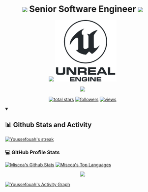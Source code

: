 <h1 align="center">
  <img src="https://media.giphy.com/media/hvRJCLFzcasrR4ia7z/giphy.gif" width="28">
  Senior Software Engineer
  <img src="https://media.giphy.com/media/hvRJCLFzcasrR4ia7z/giphy.gif" width="28">
</h1>

<p align="center">
  <img height="200" src="https://avatars.githubusercontent.com/u/426196?s=200&v=4" />
  <img height="200" src="https://raw.githubusercontent.com/github/explore/80688e429a7d4ef2fca1e82350fe8e3517d3494d/topics/unreal-engine/unreal-engine.png" />
</p>

<p align="center">
  <a href="https://github.com/DenverCoder1/readme-typing-svg">
    <img src="https://readme-typing-svg.herokuapp.com/?lines=Unity%20and%20Unreal%20Engine%20Developer;8+%2B%20years%20of%20working%20experience;Being%20passionate%20and%20creative&center=true&width=380&height=45">
  </a>
</p>

<p align="center">
  <a href="https://github.com/Youssefouah?tab=repositories&sort=stargazers">
    <img alt="total stars" title="Total stars on GitHub" src="https://custom-icon-badges.demolab.com/github/stars/Youssefouah?color=55960c&style=for-the-badge&labelColor=488207&logo=star"/></a>
  <a href="https://github.com/Youssefouah?tab=followers">
    <img alt="followers" title="Follow me on Github" src="https://custom-icon-badges.demolab.com/github/followers/Youssefouah?color=236ad3&labelColor=1155ba&style=for-the-badge&logo=person-add&label=Follow&logoColor=white"/></a>
  <a href="https://github.com/Youssefouah/Simple-View-Counter">
    <img alt="views" title="GitHub profile views" src="https://komarev.com/ghpvc/?username=Youssefouah&style=for-the-badge&color=blueviolet"/></a>
</p>

<details open> 
  <summary><h2>📊 Github Stats and Activity</h2></summary>

  <p>
    <a href="https://github.com/DenverCoder1/github-readme-streak-stats">
      <img title="🔥 Get streak stats for your profile at git.io/streak-stats" alt="Youssefouah's streak" src="https://streak-stats.demolab.com/?user=Youssefouah&theme=monokai-metallian&hide_border=true"/>
    </a>
  </p>

  <h3>💻 GitHub Profile Stats</h3>

<a href="https://github.com/BearMiscca/github-readme-stats"><img alt="Miscca's Github Stats" src="https://denvercoder1-github-readme-stats.vercel.app/api/?username=BearMiscca&show_icons=true&include_all_commits=true&count_private=true&theme=react&hide_border=true&bg_color=1F222E&title_color=F85D7F&icon_color=F8D866" height="192px"/></a>
<a href="https://github.com/BearMiscca/github-readme-stats"><img alt="Miscca's Top Languages" src="https://denvercoder1-github-readme-stats.vercel.app/api/top-langs/?username=BearMiscca&langs_count=8&layout=compact&theme=react&hide_border=true&bg_color=1F222E&title_color=F85D7F&icon_color=F8D866&hide=Jupyter%20Notebook,Roff" height="192px"/></a>
<br/>

<p align="center" style="margin-bottom: 10px;">
    <img src="https://github-profile-trophy.vercel.app/?username=IceDev528&column=8"/>
</p>

<a href="https://github.com/ashutosh00710/github-readme-activity-graph"><img alt="Youssefouah's Activity Graph" src="https://github-readme-activity-graph.vercel.app/graph/?username=BearMiscca&bg_color=1F222E&color=F8D866&line=F85D7F&point=FFFFFF&hide_border=true" /></a>

</details>
